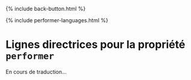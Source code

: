 {% include back-button.html %}

{% include performer-languages.html %}

# Lignes directrices pour la propriété `performer`

En cours de traduction...
